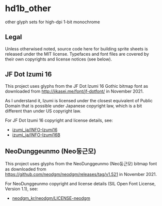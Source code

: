 # hd1b_other

other glyph sets for high-dpi 1-bit monochrome


## Legal

Unless otherwised noted, source code here for building sprite sheets is released under
the MIT license. Typefaces and font files are covered by their own copyrights and
license notices (see below).


## JF Dot Izumi 16

This project uses glyphs from the JF Dot Izumi 16 Gothic bitmap font as downloaded from
http://jikasei.me/font/jf-dotfont/ in November 2021.

As I understand it, Izumi is licensed under the closest equivalent of Public
Domain that is possible under Japanese copyright law, which is a bit different
than under US copyright law.

For JF Dot Izumi 16 copyright and license details, see:
- [izumi_ja/INFO-Izumi16](izumi_ja/INFO-Izumi16)
- [izumi_ja/INFO-Izumi16B](izumi_ja/INFO-Izumi16B)


## NeoDunggeunmo (Neo둥근모)

This project uses glyphs from the NeoDunggeunmo (Neo둥근모) bitmap font as downloaded from
https://github.com/neodgm/neodgm/releases/tag/v1.521 in November 2021.

For NeoDunggeunmo copyright and license details (SIL Open Font License, Version 1.1), see:
- [neodgm_kr/neodgm/LICENSE-neodgm](neodgm_kr/neodgm/LICENSE-neodgm)
